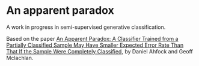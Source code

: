 # An apparent paradox

A work in progress in semi-supervised generative classification. 

Based on the paper [An Apparent Paradox: A Classifier Trained from a Partially Classified Sample May Have Smaller Expected Error Rate Than That If the Sample Were Completely Classified](https://arxiv.org/abs/1910.09189), by Daniel Ahfock and Geoff Mclachlan.





